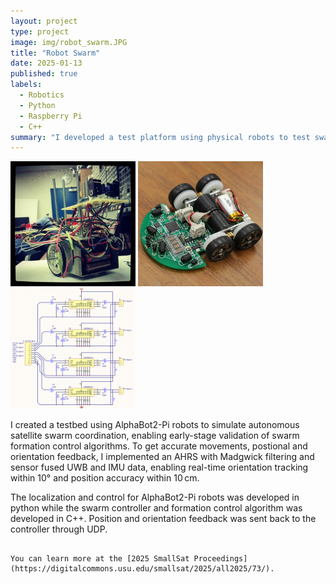 ```yaml
---
layout: project
type: project
image: img/robot_swarm.JPG
title: "Robot Swarm"
date: 2025-01-13
published: true
labels:
  - Robotics
  - Python
  - Raspberry Pi
  - C++
summary: "I developed a test platform using physical robots to test swarm satellite formation control algorithms that was published at the 2025 Small Satellite Conference."
---
```


<div class="text-center p-4">
  <img width="200px" src="../img/micromouse/micromouse-robot.png" class="img-thumbnail" >
  <img width="200px" src="../img/micromouse/micromouse-robot-2.jpg" class="img-thumbnail" >
  <img width="200px" src="../img/micromouse/micromouse-circuit.png" class="img-thumbnail" >
</div>

I created a testbed using AlphaBot2-Pi robots to simulate autonomous satellite swarm coordination, enabling early-stage validation of swarm formation control algorithms. To get accurate movements, postional and orientation feedback, I implemented an AHRS with Madgwick filtering and sensor fused UWB and IMU data, enabling real-time orientation tracking within 10° and position accuracy within 10 cm.

The localization and control for AlphaBot2-Pi robots was developed in python while the swarm controller and formation control algorithm was developed in C++. Position and orientation feedback was sent back to the controller through UDP.

```

You can learn more at the [2025 SmallSat Proceedings](https://digitalcommons.usu.edu/smallsat/2025/all2025/73/).
